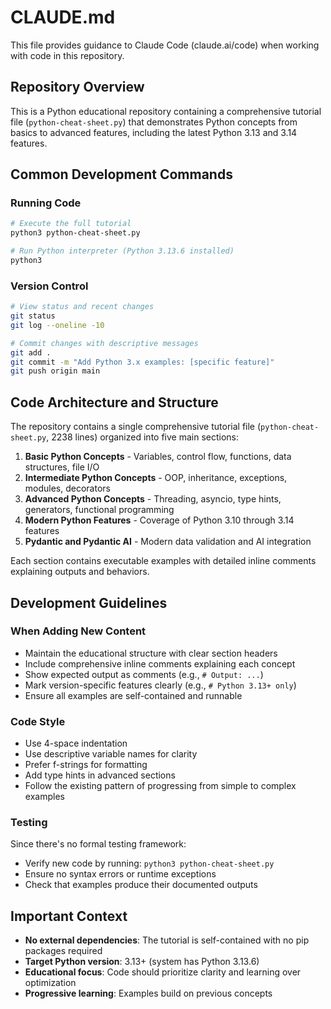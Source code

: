 # CLAUDE.md

This file provides guidance to Claude Code (claude.ai/code) when working with code in this repository.

## Repository Overview

This is a Python educational repository containing a comprehensive tutorial file (`python-cheat-sheet.py`) that demonstrates Python concepts from basics to advanced features, including the latest Python 3.13 and 3.14 features.

## Common Development Commands

### Running Code
```bash
# Execute the full tutorial
python3 python-cheat-sheet.py

# Run Python interpreter (Python 3.13.6 installed)
python3
```

### Version Control
```bash
# View status and recent changes
git status
git log --oneline -10

# Commit changes with descriptive messages
git add .
git commit -m "Add Python 3.x examples: [specific feature]"
git push origin main
```

## Code Architecture and Structure

The repository contains a single comprehensive tutorial file (`python-cheat-sheet.py`, 2238 lines) organized into five main sections:

1. **Basic Python Concepts** - Variables, control flow, functions, data structures, file I/O
2. **Intermediate Python Concepts** - OOP, inheritance, exceptions, modules, decorators
3. **Advanced Python Concepts** - Threading, asyncio, type hints, generators, functional programming
4. **Modern Python Features** - Coverage of Python 3.10 through 3.14 features
5. **Pydantic and Pydantic AI** - Modern data validation and AI integration

Each section contains executable examples with detailed inline comments explaining outputs and behaviors.

## Development Guidelines

### When Adding New Content
- Maintain the educational structure with clear section headers
- Include comprehensive inline comments explaining each concept
- Show expected output as comments (e.g., `# Output: ...`)
- Mark version-specific features clearly (e.g., `# Python 3.13+ only`)
- Ensure all examples are self-contained and runnable

### Code Style
- Use 4-space indentation
- Use descriptive variable names for clarity
- Prefer f-strings for formatting
- Add type hints in advanced sections
- Follow the existing pattern of progressing from simple to complex examples

### Testing
Since there's no formal testing framework:
- Verify new code by running: `python3 python-cheat-sheet.py`
- Ensure no syntax errors or runtime exceptions
- Check that examples produce their documented outputs

## Important Context

- **No external dependencies**: The tutorial is self-contained with no pip packages required
- **Target Python version**: 3.13+ (system has Python 3.13.6)
- **Educational focus**: Code should prioritize clarity and learning over optimization
- **Progressive learning**: Examples build on previous concepts